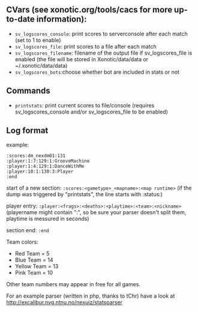 ## CVars (see xonotic.org/tools/cacs for more up-to-date information):

* `sv_logscores_console`: print scores to serverconsole after each match (set to 1 to enable)
* `sv_logscores_file`: print scores to a file after each match 
* `sv_logscores_filename`: filename of the output file if sv_logscores_file is enabled (the file will be stored in Xonotic/data/data or ~/.xonotic/data/data)
* `sv_logscores_bots`:choose whether bot are included in stats or not


## Commands

* `printstats`: print current scores to file/console (requires sv_logscores_console and/or sv_logscores_file to be enabled)


## Log format

example:
```   
:scores:dm_nexdm01:131
:player:1:7:129:1:GrooveMachine
:player:1:4:129:1:DanceWithMe
:player:10:1:130:3:Player
:end
```   
start of a new section:	`:scores:<gametype>_<mapname>:<map runtime>` (if the dump was triggered by "printstats", the line starts with :status:)

player entry: `:player:<frags>:<deaths>:<playtime>:<team>:<nickname>` (playername might contain ":", so be sure your parser doesn't split them, playtime is messured in seconds)

section end: `:end`

Team colors:
* Red Team	=  5
* Blue Team	= 14
* Yellow Team	= 13
* Pink Team	= 10

Other team numbers may appear in free for all games.

For an example parser (written in php, thanks to tChr) have a look at http://excalibur.nvg.ntnu.no/nexuiz/statsparser